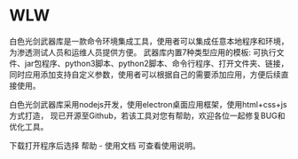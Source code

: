 # WLW
白色光剑武器库是一款命令环境集成工具，使用者可以集成任意本地程序和环境，为渗透测试人员和运维人员提供方便。 武器库内置7种类型应用的模板: 可执行文件、jar包程序、python3脚本、python2脚本、命令行程序、打开文件夹、链接， 同时应用添加支持自定义参数，使用者可以根据自己的需要添加应用，方便后续直接使用。

白色光剑武器库采用nodejs开发，使用electron桌面应用框架，使用html+css+js方式打造， 现已开源至Github，若该工具对您有帮助，欢迎各位一起修复BUG和优化工具。

下载打开程序后选择 帮助 - 使用文档 可查看使用说明。
